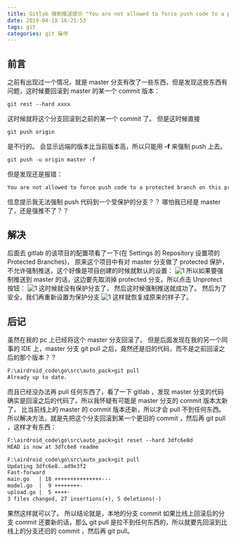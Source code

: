```yaml
---
title: Gitlab 强制推送提示 "You are not allowed to force push code to a protected branch on this project."
date: 2019-04-18 16:21:53
tags: git
categories: git 操作
---
```

## 前言
之前有出现过一个情况，就是 master 分支有改了一些东西，但是发现这些东西有问题，这时候要回滚到 master 的某一个 commit 版本：
```html
git rest --hard xxxx
```
这时候就将这个分支回滚到之前的某一个 commit 了。 但是这时候直接 
```html
git push origin
```
是不行的。 会显示远端的版本比当前版本高，所以只能用 **-f** 来强制 push 上去。
```html
git push -u origin master -f
```
但是发现还是报错：
<!--more-->
```html
You are not allowed to force push code to a protected branch on this project
```
信息提示我无法强制 push 代码到一个受保护的分支？？ 哪怕我已经是 master 了，还是强推不了？？ 
## 解决
后面去 gitlab 的该项目的配置项看了一下(在 Settings 的 Repository 设置项的 Protected Branches)， 原来这个项目中有对 master 分支做了 protected 保护， 不允许强制推送，这个好像是项目创建的时候就默认的设置：
![1](1.png)
所以如果要强制推送到 master 的话，这边要先取消掉 protected 分支。所以点击  Unprotect 按钮：
![1](2.png)
这时候就没有保护分支了， 然后这时候强制推送就成功了。 然后为了安全，我们再重新设置为保护分支
![1](3.png)
这样就恢复成原来的样子了。
## 后记
虽然在我的 pc 上已经将这个 master 分支回滚了。 但是后面发现在我的另一个同事的 IDE 上，master 分支 git pull 之后，竟然还是旧的代码，而不是之前回滚之后的那个版本？？
```html
F:\airdroid_code\go\src\auto_pack>git pull
Already up to date.
```
而且已经没办法再 pull 任何东西了，看了一下 gitlab ，发现 master 分支的代码确实是回滚之后的代码了。所以我怀疑有可能是 master 分支的 commit 版本太新了， 比当前线上的 master 的 commit 版本还新，所以才会 pull 不到任何东西。
所以解决方法，就是先把这个分支回滚到某一个更旧的 commit ，然后再 git pull ，这样才有东西：
```html
F:\airdroid_code\go\src\auto_pack>git reset --hard 3dfc6e8d
HEAD is now at 3dfc6e8 readme

F:\airdroid_code\go\src\auto_pack>git pull
Updating 3dfc6e8..ad9e3f2
Fast-forward
main.go   | 18 +++++++++++++++---
model.go  |  9 ++++++++-
upload.go |  5 ++++-
3 files changed, 27 insertions(+), 5 deletions(-)
```
果然这样就可以了。
所以结论就是，本地的分支 commit 如果比线上回滚后的分支 commit 还要新的话，那么 git pull 是拉不到任何东西的，所以就要先回滚到比线上的分支还旧的 commit ，然后再 git pull。


